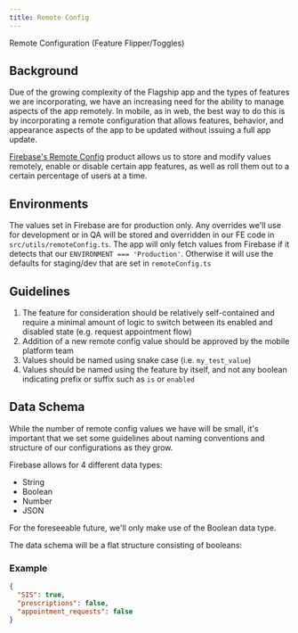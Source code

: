 ```yaml
---
title: Remote Config
---
```


Remote Configuration (Feature Flipper/Toggles)

## Background

Due of the growing complexity of the Flagship app and the types of features we are incorporating, we have an increasing need for the ability to manage aspects of the app remotely. In mobile, as in web, the best way to do this is by incorporating a remote configuration that allows features, behavior, and appearance aspects of the app to be updated without issuing a full app update.

[Firebase's Remote Config](https://firebase.google.com/docs/remote-config) product allows us to store and modify values remotely, enable or disable certain app features, as well as roll them out to a certain percentage of users at a time.

## Environments

The values set in Firebase are for production only. Any overrides we'll use for development or in QA will be stored and overridden in our FE code in `src/utils/remoteConfig.ts`.  The app will only fetch values from Firebase if it detects that our `ENVIRONMENT === 'Production'`. Otherwise it will use the defaults for staging/dev that are set in `remoteConfig.ts`

## Guidelines

1. The feature for consideration should be relatively self-contained and require a minimal amount of logic to switch between its enabled and disabled state (e.g. request appointment flow)
2. Addition of a new remote config value should be approved by the mobile platform team
3. Values should be named using snake case (i.e. `my_test_value`)
4. Values should be named using the feature by itself, and not any boolean indicating prefix or suffix such as `is` or `enabled`

## Data Schema

While the number of remote config values we have will be small, it's important that we set some guidelines about naming conventions and structure of our configurations as they grow.

Firebase allows for 4 different data types:

* String
* Boolean
* Number
* JSON

For the foreseeable future, we'll only make use of the Boolean data type.

The data schema will be a flat structure consisting of booleans:

### Example

```json
{
  "SIS": true,
  "prescriptions": false,
  "appointment_requests": false
}
```

